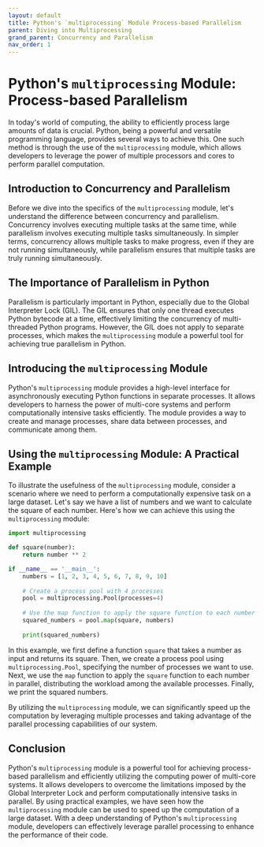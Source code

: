 ```yaml
---
layout: default
title: Python's `multiprocessing` Module Process-based Parallelism
parent: Diving into Multiprocessing
grand_parent: Concurrency and Parallelism
nav_order: 1
---
```

# Python's `multiprocessing` Module: Process-based Parallelism

In today's world of computing, the ability to efficiently process large amounts of data is crucial. Python, being a powerful and versatile programming language, provides several ways to achieve this. One such method is through the use of the `multiprocessing` module, which allows developers to leverage the power of multiple processors and cores to perform parallel computation.

## Introduction to Concurrency and Parallelism

Before we dive into the specifics of the `multiprocessing` module, let's understand the difference between concurrency and parallelism. Concurrency involves executing multiple tasks at the same time, while parallelism involves executing multiple tasks simultaneously. In simpler terms, concurrency allows multiple tasks to make progress, even if they are not running simultaneously, while parallelism ensures that multiple tasks are truly running simultaneously.

## The Importance of Parallelism in Python

Parallelism is particularly important in Python, especially due to the Global Interpreter Lock (GIL). The GIL ensures that only one thread executes Python bytecode at a time, effectively limiting the concurrency of multi-threaded Python programs. However, the GIL does not apply to separate processes, which makes the `multiprocessing` module a powerful tool for achieving true parallelism in Python.

## Introducing the `multiprocessing` Module

Python's `multiprocessing` module provides a high-level interface for asynchronously executing Python functions in separate processes. It allows developers to harness the power of multi-core systems and perform computationally intensive tasks efficiently. The module provides a way to create and manage processes, share data between processes, and communicate among them.

## Using the `multiprocessing` Module: A Practical Example

To illustrate the usefulness of the `multiprocessing` module, consider a scenario where we need to perform a computationally expensive task on a large dataset. Let's say we have a list of numbers and we want to calculate the square of each number. Here's how we can achieve this using the `multiprocessing` module:

```python
import multiprocessing

def square(number):
    return number ** 2

if __name__ == '__main__':
    numbers = [1, 2, 3, 4, 5, 6, 7, 8, 9, 10]
    
    # Create a process pool with 4 processes
    pool = multiprocessing.Pool(processes=4)
    
    # Use the map function to apply the square function to each number in parallel
    squared_numbers = pool.map(square, numbers)
    
    print(squared_numbers)
```

In this example, we first define a function `square` that takes a number as input and returns its square. Then, we create a process pool using `multiprocessing.Pool`, specifying the number of processes we want to use. Next, we use the `map` function to apply the `square` function to each number in parallel, distributing the workload among the available processes. Finally, we print the squared numbers.

By utilizing the `multiprocessing` module, we can significantly speed up the computation by leveraging multiple processes and taking advantage of the parallel processing capabilities of our system.

## Conclusion

Python's `multiprocessing` module is a powerful tool for achieving process-based parallelism and efficiently utilizing the computing power of multi-core systems. It allows developers to overcome the limitations imposed by the Global Interpreter Lock and perform computationally intensive tasks in parallel. By using practical examples, we have seen how the `multiprocessing` module can be used to speed up the computation of a large dataset. With a deep understanding of Python's `multiprocessing` module, developers can effectively leverage parallel processing to enhance the performance of their code.